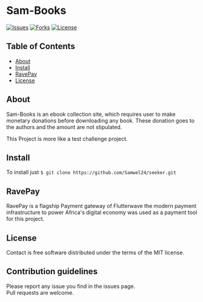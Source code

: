# Sam-Books

[![Issues](https://img.shields.io/github/issues/Samwel24/contact-pck.svg)](https://github.com/Samwel24/contact-pck/issues)
[![Forks](https://img.shields.io/github/forks/Samwel24/contact-pck.svg)](https://github.com/Samwel24/contact-pck/network)
[![License](https://img.shields.io/github/license/Samwel24/contact-pck.svg)](https://github.com/Samwel24/contact-pck)

## Table of Contents

- [About](#about)
- [Install](#install)
- [RavePay](#ravepay)
- [License](#license)

## About

Sam-Books is an ebook collection site, which requires user to make monetary donations before downloading any book. 
These donation goes to the authors and the amount are not stipulated.

This Project is more like a test challenge project.

## Install

To install just ```$ git clone https://github.com/Samwel24/seeker.git```


## RavePay

RavePay is a flagship Payment gateway of Flutterwave the modern payment infrastructure to power Africa's digital economy was used as a payment tool for this project.


## License

Contact is free software distributed under the terms of the MIT license.

## Contribution guidelines

Please report any issue you find in the issues page.  
Pull requests are welcome.
